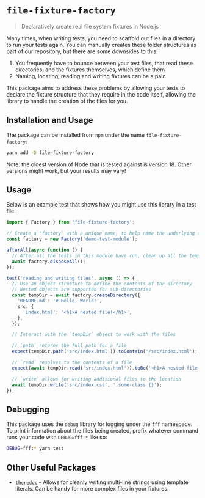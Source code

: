 # `file-fixture-factory`

> Declaratively create real file system fixtures in Node.js

Many times, when writing tests, you need to scaffold out files in a directory to run your tests again. You can manually creates these folder structures as part of our repository, but there are some downsides to this:

1. You frequently have to bounce between your test files, that read these directories, and the fixtures themselves, which define them
2. Naming, locating, reading and writing fixtures can be a pain

This package aims to address these problems by allowing your tests to declare the fixture structure that they require in the code itself, allowing the library to handle the creation of the files for you.

## Installation and Usage

The package can be installed from `npm` under the name `file-fixture-factory`:

```bash
yarn add -D file-fixture-factory
```

Note: the oldest version of Node that is tested against is version 18. Other versions might work, but your results may vary!

## Usage

Below is an example test that shows how you might use this library in a test file.

```typescript
import { Factory } from 'file-fixture-factory';

// Create a "factory" with a unique name, to help name the underlying directory that will be created
const factory = new Factory('demo-test-module');

afterAll(async function () {
  // After all the tests in this module have run, clean up all the temp directories
  await factory.disposeAll();
});

test('reading and writing files', async () => {
  // Use an object structure to define the contents of the directory
  // Nested objects are supported for sub-directories
  const tempDir = await factory.createDirectory({
    'README.md': '# Hello, World!',
    src: {
      'index.html': '<h1>A nested file!</h1>',
    },
  });

  // Interact with the `tempDir` object to work with the files

  // `path` returns the full path for a file
  expect(tempDir.path('src/index.html')).toContain('/src/index.html');

  // `read` resolves to the contents of a file
  expect(await tempDir.read('src/index.html')).toBe('<h1>A nested file!</h1>');

  // `write` allows for writing additional files to the location
  await tempDir.write('src/index.css', '.some-class {}');
});
```

## Debugging

This package uses the `debug` library for logging under the `fff` namespace. To print information about the files being created, prefix whatever command runs your code with `DEBUG=fff:*` like so:

```bash
DEBUG=fff:* yarn test
```

## Other Useful Packages

- [`theredoc`](https://github.com/testdouble/theredoc) - Allows for cleanly writing multi-line strings using template literals. Can be handy for more complex files in your fixtures.
